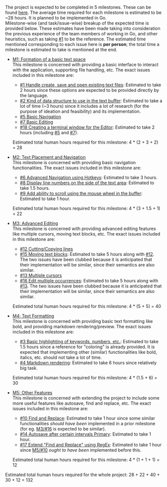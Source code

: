 The project is expected to be completed in 5 milestones. These can be found [here](https://github.com/cliche-niche/CS455/milestones). The average time required for each milestone is estimated to be ~28 hours. It is planned to be implemented in Go. <br>
Milestone-wise (and task/issue-wise) breakup of the expected time is provided below. These estimates have been made taking into consideration the previous experience of the team members of working in Go, and other heuristics, such as taking [#1](https://github.com/cliche-niche/CS455/issues/1) to be the reference. The estimated time mentioned corresponding to each issue here is <b>per person</b>; the total time a milestone is estimated to take is mentioned at the end.

+ [M1: Formation of a basic text space](https://github.com/cliche-niche/CS455/milestone/3) <br>
This milestone is concerned with providing a basic interface to interact with the application, supporting file handling, etc. The exact issues included in this milestone are:
    + [#1 Handle create, save and open existing text files](https://github.com/cliche-niche/CS455/issues/1): Estimated to take 2 hours since these options are expected to be provided directly by the language.
    + [#2 Kind of data structure to use in the text buffer](https://github.com/cliche-niche/CS455/issues/2): Estimated to take a lot of time (~3 hours) since it includes a lot of research (for the purpose of ideation and feasibility) and its implementation.
    + [#5 Basic Navigation](https://github.com/cliche-niche/CS455/issues/5)
    + [#7 Basic Editing](https://github.com/cliche-niche/CS455/issues/7)
    + [#18 Creating a terminal window for the Editor](https://github.com/cliche-niche/CS455/issues/18): Estimated to take 2 hours (including [#5](https://github.com/cliche-niche/CS455/issues/5) and [#7](https://github.com/cliche-niche/CS455/issues/7)). <br>

  Estimated total human hours required for this milestone: 4 * (2 + 3 + 2) = 28
+ [M2: Text Placement and Navigation](https://github.com/cliche-niche/CS455/milestone/5) <br>
This milestone is concerned with providing basic navigation functionalities. The exact issues included in this milestone are:
    + [#6 Advanced Navigation using Hotkeys](https://github.com/cliche-niche/CS455/issues/6): Estimated to take 3 hours.
    + [#8 Display line numbers on the side of the text area](https://github.com/cliche-niche/CS455/issues/8): Estimated to take 1.5 hours.
    + [#9 Add ability to scroll using the mouse wheel in the buffer](https://github.com/cliche-niche/CS455/issues/9): Estimated to take 1 hour. <br>

  Estimated total human hours required for this milestone: 4 * (3 + 1.5 + 1) = 22
+ [M3: Advanced Editing](https://github.com/cliche-niche/CS455/milestone/6) <br> 
This milestone is concerned with providing advanced editing features like multiple cursors, moving text blocks, etc. The exact issues included in this milestone are:
    + [#12 Cutting/Copying lines](https://github.com/cliche-niche/CS455/issues/12)
    + [#15 Moving text blocks](https://github.com/cliche-niche/CS455/issues/15): Estimated to take 5 hours along with [#12](https://github.com/cliche-niche/CS455/issues/12). The two issues have been clubbed because it is anticipated that their implementation will be similar, since their semantics are also similar.
    + [#13 Multiple cursors](https://github.com/cliche-niche/CS455/issues/13)
    + [#16 Edit multiple occurrences](https://github.com/cliche-niche/CS455/issues/16): Estimated to take 5 hours along with [#13](https://github.com/cliche-niche/CS455/issues/13). The two issues have been clubbed because it is anticipated that their implementation will be similar, since their semantics are also similar.<br>
    
  Estimated total human hours required for this milestone: 4 * (5 + 5) = 40
+ [M4: Text Formatting](https://github.com/cliche-niche/CS455/milestone/4) <br>
This milestone is concerned with providing basic text formatting like bold, and providing markdown rendering/preview. The exact issues included in this milestone are:
    + [#3 Basic highlighting of keywords, numbers, etc.](https://github.com/cliche-niche/CS455/issues/3): Estimated to take 1.5 hours since a reference for "coloring" is already provided. It is expected that implementing other (similar) functionalities like bold, italics, etc. should not take a lot of time.
    + [#4 Markdown rendering](https://github.com/cliche-niche/CS455/issues/4): Estimated to take 6 hours since relatively big task.<br>
    
  Estimated total human hours required for this milestone: 4 * (1.5 + 6) = 30
+ [M5: Other Features](https://github.com/cliche-niche/CS455/milestone/7) <br>
This milestone is concerned with extending the project to include some more useful features like autosave, find and replace, etc. The exact issues included in this milestone are:
    + [#10 Find and Replace](https://github.com/cliche-niche/CS455/issues/10): Estimated to take 1 hour since some similar functionalities <i>should have been</i> implemented in a prior milestone (for eg. [M3/#16](https://github.com/cliche-niche/CS455/issues/16) is expected to be similar).
    + [#14 Autosave after certain intervals Primary](https://github.com/cliche-niche/CS455/issues/14): Estimated to take 1 hour.
    + [#17 Extend "Find and Replace" using RegEx](https://github.com/cliche-niche/CS455/issues/17): Estimated to take 1 hour since [M5/#10](https://github.com/cliche-niche/CS455/issues/10) <i>ought to have been</i> implemented before this.<br>
    
  Estimated total human hours required for this milestone: 4 * (1 + 1 + 1) = 12

Estimated total human hours required for the whole project: 28 + 22 + 40 + 30 + 12 = 132